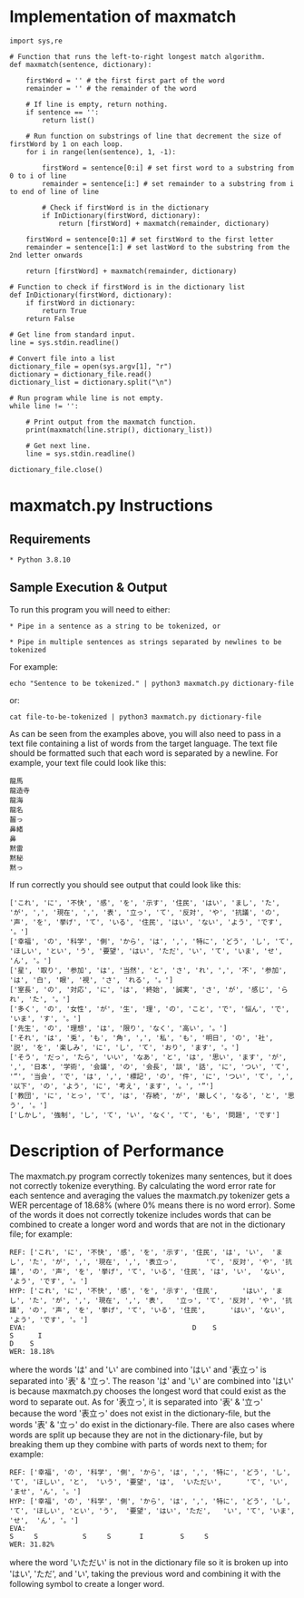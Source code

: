 # Implementation of maxmatch

```
import sys,re

# Function that runs the left-to-right longest match algorithm.
def maxmatch(sentence, dictionary):

    firstWord = '' # the first first part of the word
    remainder = '' # the remainder of the word

    # If line is empty, return nothing.
    if sentence == '':
        return list()

    # Run function on substrings of line that decrement the size of firstWord by 1 on each loop.
    for i in range(len(sentence), 1, -1):

        firstWord = sentence[0:i] # set first word to a substring from 0 to i of line
        remainder = sentence[i:] # set remainder to a substring from i to end of line of line

        # Check if firstWord is in the dictionary
        if InDictionary(firstWord, dictionary):
            return [firstWord] + maxmatch(remainder, dictionary)

    firstWord = sentence[0:1] # set firstWord to the first letter
    remainder = sentence[1:] # set lastWord to the substring from the 2nd letter onwards
    
    return [firstWord] + maxmatch(remainder, dictionary)

# Function to check if firstWord is in the dictionary list
def InDictionary(firstWord, dictionary):
    if firstWord in dictionary:
        return True
    return False

# Get line from standard input.
line = sys.stdin.readline()

# Convert file into a list
dictionary_file = open(sys.argv[1], "r")
dictionary = dictionary_file.read()
dictionary_list = dictionary.split("\n")

# Run program while line is not empty.
while line != '':

    # Print output from the maxmatch function.
    print(maxmatch(line.strip(), dictionary_list))

    # Get next line.
    line = sys.stdin.readline()

dictionary_file.close()
```

# maxmatch.py Instructions
## Requirements

    * Python 3.8.10

## Sample Execution & Output

To run this program you will need to either:

    * Pipe in a sentence as a string to be tokenized, or

    * Pipe in multiple sentences as strings separated by newlines to be tokenized

For example:

```
echo "Sentence to be tokenized." | python3 maxmatch.py dictionary-file
```

or:

```
cat file-to-be-tokenized | python3 maxmatch.py dictionary-file
```

As can be seen from the examples above, you will also need to pass in a text file containing a list of words from the target language.  The text file should be formatted such that each word is separated by a newline.  For example, your text file could look like this:

```
龍馬
龍造寺
龍海
龍名
齧っ
鼻緒
鼻
黙雷
黙秘
黙っ
```

If run correctly you should see output that could look like this:

```
['これ', 'に', '不快', '感', 'を', '示す', '住民', 'はい', 'まし', 'た', 'が', ',', '現在', ',', '表', '立っ', 'て', '反対', 'や', '抗議', 'の', '声', 'を', '挙げ', 'て', 'いる', '住民', 'はい', 'ない', 'よう', 'です', '。']
['幸福', 'の', '科学', '側', 'から', 'は', ',', '特に', 'どう', 'し', 'て', 'ほしい', 'とい', 'う', '要望', 'はい', 'ただ', 'い', 'て', 'いま', 'せ', 'ん', '。']
['星', '取り', '参加', 'は', '当然', 'と', 'さ', 'れ', ',', '不', '参加', 'は', '白', '眼', '視', 'さ', 'れる', '。']
['室長', 'の', '対応', 'に', 'は', '終始', '誠実', 'さ', 'が', '感じ', 'られ', 'た', '。']
['多く', 'の', '女性', 'が', '生', '理', 'の', 'こと', 'で', '悩ん', 'で', 'いま', 'す', '。']
['先生', 'の', '理想', 'は', '限り', 'なく', '高い', '。']
['それ', 'は', '兎', 'も', '角', ',', '私', 'も', '明日', 'の', '社', '説', 'を', '楽しみ', 'に', 'し', 'て', 'おり', 'ます', '。']
['そう', 'だっ', 'たら', 'いい', 'なあ', 'と', 'は', '思い', 'ます', 'が', ',', '日本', '学術', '会議', 'の', '会長', '談', '話', 'に', 'つい', 'て', '“', '当会', 'で', 'は', ',', '標記', 'の', '件', 'に', 'つい', 'て', ',', '以下', 'の', 'よう', 'に', '考え', 'ます', '。', '”']
['教団', 'に', 'とっ', 'て', 'は', '存続', 'が', '厳しく', 'なる', 'と', '思う', '。']
['しかし', '強制', 'し', 'て', 'い', 'なく', 'て', 'も', '問題', 'です']
```

# Description of Performance

The maxmatch.py program correctly tokenizes many sentences, but it does not correctly tokenize everything.  By calculating the word error rate for each sentence and averaging the values the maxmatch.py tokenizer gets a WER percentage of 18.68% (where 0% means there is no word error).  Some of the words it does not correctly tokenize includes words that can be combined to create a longer word and words that are not in the dictionary file; for example:
```
REF: ['これ', 'に', '不快', '感', 'を', '示す', '住民', 'は', 'い',  'まし', 'た', 'が', ',', '現在', ',', '表立っ',       'て', '反対', 'や', '抗議', 'の', '声', 'を', '挙げ', 'て', 'いる', '住民', 'は', 'い',  'ない', 'よう', 'です', '。'] 
HYP: ['これ', 'に', '不快', '感', 'を', '示す', '住民',      'はい', 'まし', 'た', 'が', ',', '現在', ',', '表',   '立っ', 'て', '反対', 'や', '抗議', 'の', '声', 'を', '挙げ', 'て', 'いる', '住民',      'はい', 'ない', 'よう', 'です', '。'] 
EVA:                                         D    S                                     S      I                                                                 D    S                            
WER: 18.18%
```
where the words 'は' and 'い' are combined into 'はい' and '表立っ' is separated into '表' & '立っ'.  The reason 'は' and 'い' are combined into 'はい' is because maxmatch.py chooses the longest word that could exist as the word to separate out.  As for '表立っ', it is separated into '表' & '立っ' because the word '表立っ' does not exist in the dictionary-file, but the words '表' & '立っ' do exist in the dictionary-file.  There are also cases where words are split up because they are not in the dictionary-file, but by breaking them up they combine with parts of words next to them; for example:

```
REF: ['幸福', 'の', '科学', '側', 'から', 'は', ',', '特に', 'どう', 'し', 'て', 'ほしい', 'と',  'いう', '要望', 'は',  'いただい',      'て', 'い',  'ませ', 'ん', '。'] 
HYP: ['幸福', 'の', '科学', '側', 'から', 'は', ',', '特に', 'どう', 'し', 'て', 'ほしい', 'とい', 'う',  '要望', 'はい', 'ただ',   'い', 'て', 'いま', 'せ',  'ん', '。'] 
EVA:                                                                     S     S           S     S       I         S     S               
WER: 31.82%
```
where the word 'いただい' is not in the dictionary file so it is broken up into 'はい', 'ただ', and 'い', taking the previous word and combining it with the following symbol to create a longer word.
